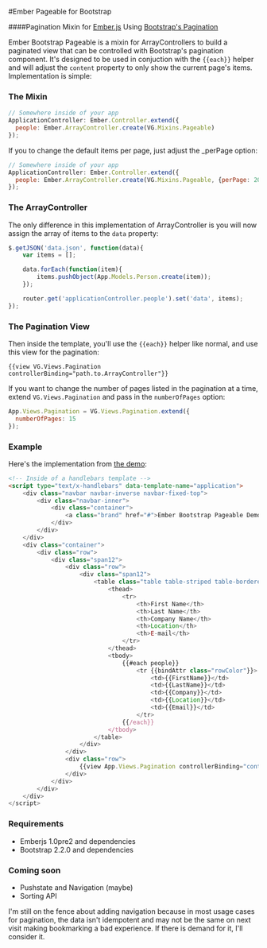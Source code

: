 #Ember Pageable for Bootstrap

####Pagination Mixin for [Ember.js](http://emberjs.com) Using [Bootstrap's Pagination](http://twitter.github.com/bootstrap/components.html#pagination)

Ember Bootstrap Pageable is a mixin for ArrayControllers to build a paginated 
view that can be controlled with Bootstrap's pagination component. It's designed
to be used in conjuction with the `{{each}}` helper and will adjust the `content`
property to only show the current page's items.  Implementation is simple:

### The Mixin

```javascript
// Somewhere inside of your app
ApplicationController: Ember.Controller.extend({
  people: Ember.ArrayController.create(VG.Mixins.Pageable)
});
```

If you to change the default items per page, just adjust the _perPage option:

```javascript
// Somewhere inside of your app
ApplicationController: Ember.Controller.extend({
  people: Ember.ArrayController.create(VG.Mixins.Pageable, {perPage: 20})
});
```

### The ArrayController
The only difference in this implementation of ArrayController is you will now
assign the array of items to the `data` property:

```javascript
$.getJSON('data.json', function(data){
	var items = [];

	data.forEach(function(item){
		items.pushObject(App.Models.Person.create(item));
	});

	router.get('applicationController.people').set('data', items);
});
```

### The Pagination View

Then inside the template, you'll use the `{{each}}` helper like normal, and use 
this view for the pagination:

    {{view VG.Views.Pagination controllerBinding="path.to.ArrayController"}}

If you want to change the number of pages listed in the pagination at a time,
extend `VG.Views.Pagination` and pass in the `numberOfPages` option:

```javascript
App.Views.Pagination = VG.Views.Pagination.extend({
  numberOfPages: 15
});
```

### Example

Here's the implementation from [the demo](http://visualguruz.com/ember-pageable-demo/):

```html
<!-- Inside of a handlebars template -->
<script type="text/x-handlebars" data-template-name="application">
	<div class="navbar navbar-inverse navbar-fixed-top">
		<div class="navbar-inner">
			<div class="container">
				<a class="brand" href="#">Ember Bootstrap Pageable Demo</a>
			</div>
		</div>
	</div>
	<div class="container">
		<div class="row">
			<div class="span12">
				<div class="row">
					<div class="span12">
						<table class="table table-striped table-bordered table-condensed">
							<thead>
								<tr>
									<th>First Name</th>
									<th>Last Name</th>
									<th>Company Name</th>
									<th>Location</th>
									<th>E-mail</th>
								</tr>
							</thead>
							<tbody>
								{{#each people}}
									<tr {{bindAttr class="rowColor"}}>
										<td>{{FirstName}}</td>
										<td>{{LastName}}</td>
										<td>{{Company}}</td>
										<td>{{Location}}</td>
										<td>{{Email}}</td>
									</tr>
								{{/each}}
							</tbody>
						</table>
					</div>
				</div>
				<div class="row">
					{{view App.Views.Pagination controllerBinding="controller.people" classNames="span12"}}
				</div>
			</div>
		</div>
	</div>
</script>
```

### Requirements

- Emberjs 1.0pre2 and dependencies
- Bootstrap 2.2.0 and dependencies

### Coming soon

- Pushstate and Navigation (maybe)
- Sorting API

I'm still on the fence about adding navigation because in most usage cases for pagination, 
the data isn't idempotent and may not be the same on next visit making bookmarking a bad experience.
If there is demand for it, I'll consider it.
